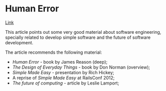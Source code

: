 <!--
belongs-to: Software Engineering, Software Complexity
published-at: 2015-12-01
-->
# Human Error

[Link](http://soveran.com/human-error.html)

This article points out some very good material about software engineering, specially related to develop simple software and the future of software development.

The article recommends the following material:

- *Human Error* - book by James Reason (deep);
- *The Design of Everyday Things* - book by Don Norman (overview);
- *Simple Made Easy* - presentation by Rich Hickey;
- A reprise of *Simple Made Easy* at RailsConf 2012;
- *The future of computing* - article by Leslie Lamport;
